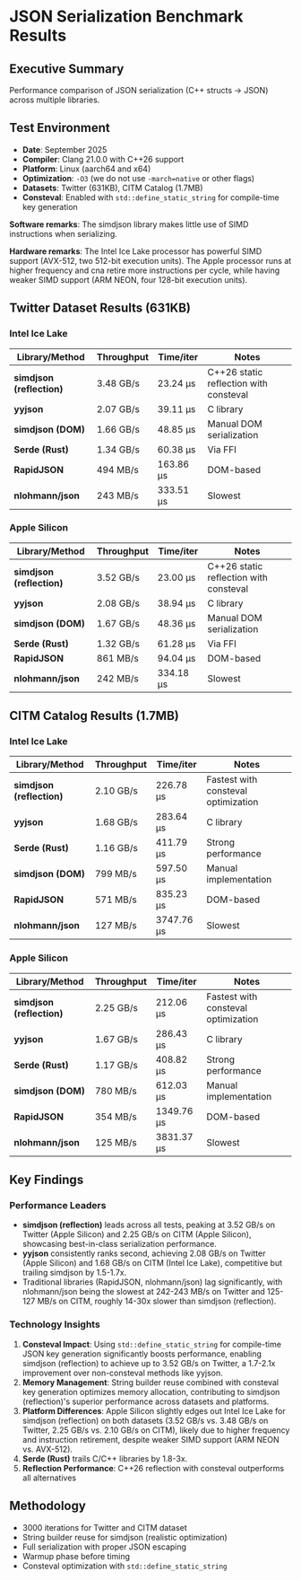 # JSON Serialization Benchmark Results

## Executive Summary
Performance comparison of JSON serialization (C++ structs → JSON) across multiple libraries.

## Test Environment
- **Date**: September 2025
- **Compiler**: Clang 21.0.0 with C++26 support
- **Platform**: Linux (aarch64 and x64)
- **Optimization**: `-O3` (we do not use `-march=native` or other flags)
- **Datasets**: Twitter (631KB), CITM Catalog (1.7MB)
- **Consteval**: Enabled with `std::define_static_string` for compile-time key generation

**Software remarks**: The simdjson library makes little use of SIMD instructions when serializing.

**Hardware remarks**: The Intel Ice Lake processor has powerful SIMD support (AVX-512, two 512-bit execution units). The Apple processor runs at higher frequency and cna retire more instructions per cycle, while having weaker SIMD support (ARM NEON, four 128-bit execution units).


## Twitter Dataset Results (631KB)

### Intel Ice Lake
| Library/Method | Throughput | Time/iter | Notes |
|----------------|------------|-----------|-------|
| **simdjson (reflection)** | 3.48 GB/s | 23.24 μs | C++26 static reflection with consteval |
| **yyjson** | 2.07 GB/s | 39.11 μs | C library |
| **simdjson (DOM)** | 1.66 GB/s | 48.85 μs | Manual DOM serialization |
| **Serde (Rust)** | 1.34 GB/s | 60.38 μs | Via FFI |
| **RapidJSON** | 494 MB/s | 163.86 μs | DOM-based |
| **nlohmann/json** | 243 MB/s | 333.51 μs | Slowest |

### Apple Silicon
| Library/Method | Throughput | Time/iter | Notes |
|----------------|------------|-----------|-------|
| **simdjson (reflection)** | 3.52 GB/s | 23.00 μs | C++26 static reflection with consteval |
| **yyjson** | 2.08 GB/s | 38.94 μs | C library |
| **simdjson (DOM)** | 1.67 GB/s | 48.36 μs | Manual DOM serialization |
| **Serde (Rust)** | 1.32 GB/s | 61.28 μs | Via FFI |
| **RapidJSON** | 861 MB/s | 94.04 μs | DOM-based |
| **nlohmann/json** | 242 MB/s | 334.18 μs | Slowest |

## CITM Catalog Results (1.7MB)

### Intel Ice Lake
| Library/Method | Throughput | Time/iter | Notes |
|----------------|------------|-----------|-------|
| **simdjson (reflection)** | 2.10 GB/s | 226.78 μs | Fastest with consteval optimization |
| **yyjson** | 1.68 GB/s | 283.64 μs | C library |
| **Serde (Rust)** | 1.16 GB/s | 411.79 μs | Strong performance |
| **simdjson (DOM)** | 799 MB/s | 597.50 μs | Manual implementation |
| **RapidJSON** | 571 MB/s | 835.23 μs | DOM-based |
| **nlohmann/json** | 127 MB/s | 3747.76 μs | Slowest |

### Apple Silicon
| Library/Method | Throughput | Time/iter | Notes |
|----------------|------------|-----------|-------|
| **simdjson (reflection)** | 2.25 GB/s | 212.06 μs | Fastest with consteval optimization |
| **yyjson** | 1.67 GB/s | 286.43 μs | C library |
| **Serde (Rust)** | 1.17 GB/s | 408.82 μs | Strong performance |
| **simdjson (DOM)** | 780 MB/s | 612.03 μs | Manual implementation |
| **RapidJSON** | 354 MB/s | 1349.76 μs | DOM-based |
| **nlohmann/json** | 125 MB/s | 3831.37 μs | Slowest |

## Key Findings

### Performance Leaders
- **simdjson (reflection)**  leads across all tests, peaking at 3.52 GB/s on Twitter (Apple Silicon) and 2.25 GB/s on CITM (Apple Silicon), showcasing best-in-class serialization performance.
- **yyjson** consistently ranks second, achieving 2.08 GB/s on Twitter (Apple Silicon) and 1.68 GB/s on CITM (Intel Ice Lake), competitive but trailing simdjson by 1.5-1.7x.
- Traditional libraries (RapidJSON, nlohmann/json) lag significantly, with nlohmann/json being the slowest at 242-243 MB/s on Twitter and 125-127 MB/s on CITM, roughly 14-30x slower than simdjson (reflection).

### Technology Insights

1. **Consteval Impact**: Using `std::define_static_string` for compile-time JSON key generation significantly boosts performance, enabling simdjson (reflection) to achieve up to 3.52 GB/s on Twitter, a 1.7-2.1x improvement over non-consteval methods like yyjson.
2. **Memory Management**: String builder reuse combined with consteval key generation optimizes memory allocation, contributing to simdjson (reflection)'s superior performance across datasets and platforms.
3. **Platform Differences**: Apple Silicon slightly edges out Intel Ice Lake for simdjson (reflection) on both datasets (3.52 GB/s vs. 3.48 GB/s on Twitter, 2.25 GB/s vs. 2.10 GB/s on CITM), likely due to higher frequency and instruction retirement, despite weaker SIMD support (ARM NEON vs. AVX-512).
4. **Serde (Rust)** trails C/C++ libraries by 1.8-3x.
5. **Reflection Performance**: C++26 reflection with consteval outperforms all alternatives


## Methodology
- 3000 iterations for Twitter and CITM dataset
- String builder reuse for simdjson (realistic optimization)
- Full serialization with proper JSON escaping
- Warmup phase before timing
- Consteval optimization with `std::define_static_string`